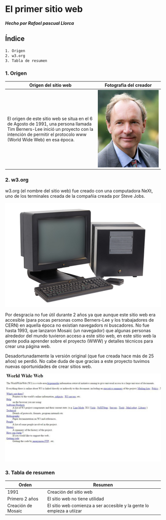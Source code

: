 # El primer sitio web

#### _Hecho por Rafael pascual Llorca_

## Índice

```
1. Origen
2. w3.org
3. Tabla de resumen
```

### 1. Origen

|Origen del sitio web|Fotografia del creador|
|------------------------|--------------------------|
|El origen de este sitio web se situa en el 6 de Agosto de 1991, una persona llamada Tim Berners-Lee inició un proyecto con la intención de permitir el protocolo www (World Wide Web) en esa época.|![Berners-Lee](https://github.com/RafaelPascualLlorca/SMX2-M8UF1A1-HistoriaWeb-1991-Elprimersitioweb-RafaelPascualLlorca/blob/main/Imagen7.jpg "Berbers-Lee")|

### 2. w3.org

w3.org (el nombre del sitio web) fue creado con una computadora NeXt, uno de los terminales creada de la compañia creada por Steve Jobs.

![NeXT](https://github.com/RafaelPascualLlorca/SMX2-M8UF1A1-HistoriaWeb-1991-Elprimersitioweb-RafaelPascualLlorca/blob/main/Imagen2.jpg "NeXT")

Por desgracia no fue útil durante 2 años ya que aunque este sitio web era accesible (para pocas personas como Berners-Lee y los trabajadores de CERN) en aquella época no existian navegadors ni buscadores. No fue hasta 1993, que lanzaron Mosaic (un navegador) que algunas personas alrededor del mundo tuvieron acceso a este sitio web, en este sitio web la gente podia aprender sobre el proyecto (WWW) y detalles técnicos para crear una página web.

Desadortunadamente la versión original (que fue creada hace más de 25 años) se perdió. No cabe duda de que gracias a este proyecto tuvimos nuevas oportunidades de crear sitios web.

![W3.org](https://github.com/RafaelPascualLlorca/SMX2-M8UF1A1-HistoriaWeb-1991-Elprimersitioweb-RafaelPascualLlorca/blob/main/Imagen4.jpg "W3.org")

### 3. Tabla de resumen

|Orden|Resumen|
|---------------|--------------|
|1991|Creación del sitio web|
|Primero 2 años|El sitio web no tiene utilidad|
|Creación de Mosaic|El sitio web comienza a ser accesible y la gente lo empieza a utiizar|
